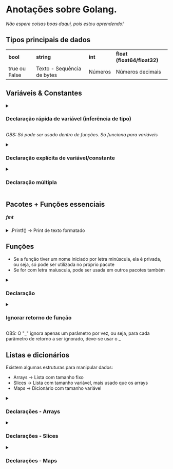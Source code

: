 # Anotações sobre Golang. 

<em>Não espere coisas boas daqui, pois estou aprendendo!</em>

## Tipos principais de dados

<table>
    <tr>
        <td><b>bool</b></td>
        <td><b>string</b></td>
        <td><b>int</b></td>
        <td><b>float (float64/float32)</b></td>
    </tr>
        <tr>
        <td>true ou False</td>
        <td>Texto - Sequência de bytes</td>
        <td>Números</td>
        <td>Números decimais</td>
    </tr>
</table>

## Variáveis & Constantes

<details>
    <summary>
    <h3>Declaração rápida de variável (inferência de tipo)</h3>
    </summary>

    idade := 30
</details>

<i>OBS: Só pode ser usado dentro de funções. Só funciona para variáveis</i>

<details>
    <summary>
        <h3>Declaração explícita de variável/constante</h3>
    </summary>
    
    var idade1 int = 30

    const idade2 int = 25

    // Ou

    var nome1 string
    nome = "João"

    // Ou

    var dia = "Terça-Feira"

    const data = "26 de fevereiro"

</details>

<details>
    <summary>
        <h3>Declaração múltipla</h3>
    </summary>

    var a, b int = 1, 2
</details>

## Pacotes + Funções essenciais

##### fmt

<details>
    <summary>
        .Printf() &rarr; Print de texto formatado
    </summary>

    Exemplo: 

    fmt.Printf("Type: %T - Value: %v", true, true)
    Resultado: Type: bool - Value: true

    --

    Notações:
    
    %v -> Printa o valor da variável
    %T -> Printa o tipo da variável
</details>

## Funções

- Se a função tiver um nome iniciado por letra minúscula, ela é privada, ou seja, só pode ser utilizada no próprio pacote
- Se for com letra maíuscula, pode ser usada em outros pacotes também

<details>
    <summary>
        <h3>Declaração</h3>
    </summary>

    // Função obrigatória. A função main sempre é a função principal do Go.
    func main() {
        fmt.Printf("A soma é %v", soma(2,3))
    }

    func soma(x int, y int) int {
        return x + y
    }

</details>

<details>
    <summary>
        <h3>Ignorar retorno de função</h3>
    </summary>

    func main() {
        nome, _ := nomeSobrenome("Gustavo", "Oliveira")

        _, sobrenome = nomeSobrenome("José", "Maria")

        fmt.Println(nome) // Gustavo
        fmt.PrintLn(sobrenome) //  Maria
    }

    func nomeSobrenome(nome, sob string) (string, string) {
        return nome, sobrenome
    }

</details>

OBS: O "_" ignora apenas um parâmetro por vez, ou seja, para cada parâmetro de retorno a ser ignorado, deve-se usar o _

## Listas e dicionários

Existem algumas estruturas para manipular dados:

- Arrays &rarr; Lista com tamanho fixo
- Slices &rarr; Lista com tamanho variável, mais usado que os arrays
- Maps &rarr; Dicionário com tamanho variável

<details>
    <summary>
        <h3>Declarações - Arrays</h3>
    </summary>

    // Declaração explícita
    var a [3]int = [3]int{1, 2, 3}

    // Com valores
    a := [3]int{1, 2, 3}

    // Com inferência
     a := [3]int{1, 2, 3}

     // Automatizada, valores contados pelo compilador
     a := [...]int{10, 20, 30}

</details>

<details>
    <summary>
        <h3>Declarações - Slices</h3>
    </summary>

    // Declaração explícita com valores
    var s []int = []int{1, 2, 3}

    // Com valores
    s := []int{1, 2, 3}

    // Vazio
    var s []int

    // Com make
    s := make([]int, 5)     // Posições zeradas
    s := make([]int, 3, 10) // len=3, cap=10

    // A partir de um array
    a := [5]int{1, 2, 3, 4, 5}
    s := a[1:4]     // slice: [2 3 4]

</details>

<details>
    <summary>
        <h3>Declarações - Maps</h3>
    </summary>

    // Declaração explícita
    var m map[string]int = make(map[string]int)

    // Com valores:
    m := map[string]int{
        "joao": 10,
        "maria": 20,
    }

    // Com inferência
    m := make(map[string]int)

    // Vazio - Evitar usar pois é necessário inicializar o map
    var m map[string]int
    m = make(map[string]int) // Após esse comando é possível utilizar o map

</details>